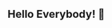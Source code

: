 ## Hello Everybody! 👋

<!--
**Maurilinux91/maurilinux91** is a ✨ _special_ ✨ repository because its `README.md` (this file) appears on your GitHub profile.
I'm Maurilinux91 a Hobbiest Software Developer, Information Technologies Engineer, formerly student of Computer Systems Engineer. 


Over the years, I've created various codes, school files, academic projects, and/or projects to solve a problem or improve a process. So, I've decided to upload some material for future and public use.

Sit back, hold on, and enjoy :3 ☺

## ¡Hola a todos! 👋

Soy Maurilinux91, desarrollador de software aficionado, ingeniero en tecnologías de la información y exestudiante de ingeniería en sistemas informáticos.

A lo largo de los años, he creado diversos códigos, archivos escolares, proyectos académicos y/o proyectos para resolver problemas o mejorar procesos. Por eso, he decidido subir material para uso público y futuro.

Relájate, espera y disfruta :3 :)


Here are some ideas to get you started:

- 🔭 I’m currently working on ...
- 🌱 I’m currently learning ...
- 👯 I’m looking to collaborate on ...
- 🤔 I’m looking for help with ...
- 💬 Ask me about ...
- 📫 How to reach me: ...
- 😄 Pronouns: ...
- ⚡ Fun fact: ...
-->
